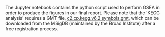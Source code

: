 The Jupyter notebook contains the python script used to perform GSEA in order to produce the figures in our final report. 
Please note that the 'KEGG analysis' requires a GMT file, [c2.cp.kegg.v6.2.symbols.gmt](http://software.broadinstitute.org/gsea/msigdb/collections.jsp, "c2.cp.kegg.v6.2.symbols.gmt"), which can be downloaded from the MSigDB (maintained by the Broad Institute) after a free registration process. 
